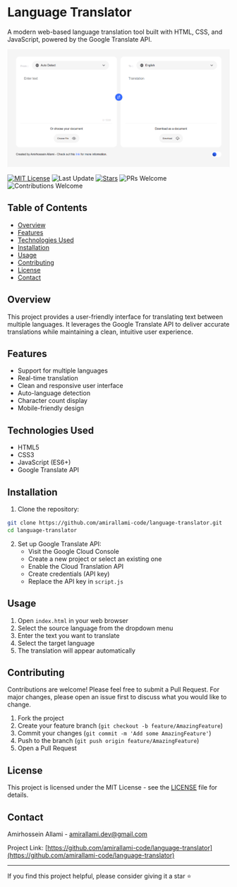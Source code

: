 # Language Translator

A modern web-based language translation tool built with HTML, CSS, and JavaScript, powered by the Google Translate API.

![Language Translator Demo](images/demo.png)

[![MIT License](https://img.shields.io/badge/License-MIT-blue)](https://opensource.org/licenses/MIT)
![Last Update](https://img.shields.io/github/last-commit/amirallami-code/language-translator?style=flat&color=yellow)
[![Stars](https://img.shields.io/github/stars/amirallami-code/language-translator?style=flat&color=yellow)](https://github.com/amirallami-code/language-translator/)
![PRs Welcome](https://img.shields.io/badge/PRs-welcome-brightgreen)
![Contributions Welcome](https://img.shields.io/badge/Contributions-welcome-brightgreen)

## Table of Contents
* [Overview](#overview)
* [Features](#features)
* [Technologies Used](#technologies-used)
* [Installation](#installation)
* [Usage](#usage)
* [Contributing](#contributing)
* [License](#license)
* [Contact](#contact)

## Overview
This project provides a user-friendly interface for translating text between multiple languages. It leverages the Google Translate API to deliver accurate translations while maintaining a clean, intuitive user experience.

## Features
* Support for multiple languages
* Real-time translation
* Clean and responsive user interface
* Auto-language detection
* Character count display
* Mobile-friendly design

## Technologies Used
* HTML5
* CSS3
* JavaScript (ES6+)
* Google Translate API

## Installation

1. Clone the repository:
```bash
git clone https://github.com/amirallami-code/language-translator.git
cd language-translator
```

2. Set up Google Translate API:
   * Visit the Google Cloud Console
   * Create a new project or select an existing one
   * Enable the Cloud Translation API
   * Create credentials (API key)
   * Replace the API key in `script.js`

## Usage

1. Open `index.html` in your web browser
2. Select the source language from the dropdown menu
3. Enter the text you want to translate
4. Select the target language
5. The translation will appear automatically

## Contributing
Contributions are welcome! Please feel free to submit a Pull Request. For major changes, please open an issue first to discuss what you would like to change.

1. Fork the project
2. Create your feature branch (`git checkout -b feature/AmazingFeature`)
3. Commit your changes (`git commit -m 'Add some AmazingFeature'`)
4. Push to the branch (`git push origin feature/AmazingFeature`)
5. Open a Pull Request

## License
This project is licensed under the MIT License - see the [LICENSE](LICENSE) file for details.

## Contact
Amirhossein Allami - amirallami.dev@gmail.com

Project Link: [https://github.com/amirallami-code/language-translator](https://github.com/amirallami-code/language-translator)

---
If you find this project helpful, please consider giving it a star ⭐
